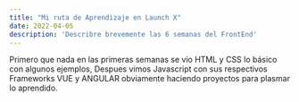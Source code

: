 ```yaml
---
title: "Mi ruta de Aprendizaje en Launch X"
date: 2022-04-05
description: 'Describre brevemente las 6 semanas del FrontEnd'
---
```

Primero que nada en las primeras semanas se vio HTML y CSS lo básico con algunos ejemplos,
Despues vimos Javascript con sus respectivos Frameworks VUE y ANGULAR obviamente haciendo proyectos para plasmar lo aprendido.
